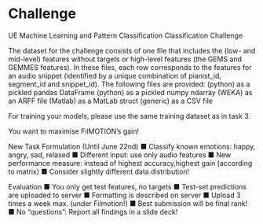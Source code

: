 # Challenge
UE Machine Learning and Pattern Classification Classification Challenge

The dataset for the challenge consists of one file that includes the (low- and mid-level) features without targets or high-level features (the GEMS and GEMMES features). In these files, each row corresponds to the features for an audio snippet (identified by a unique combination of pianist_id, segment_id and snippet_id). The following files are provided: (python) as a pickled pandas DataFrame (python) as a pickled numpy ndarray (WEKA) as an ARFF file (Matlab) as a MatLab struct (generic) as a CSV file

For training your models, please use the same training dataset as in task 3.

You want to maximise FilMOTION’s gain!

New Task Formulation (Until June 22nd)
■ Classify known emotions: happy, angry, sad, relaxed
■ Different input: use only audio features
■ New performance measure: instead of highest accuracy,highest gain (according to matrix)
■ Consider slightly different data distribution!

Evaluation
■ You only get test features, no targets
■ Test-set predictions are uploaded to server
■ Formatting is described on server
■ Upload 3 times a week max. (under Filmotion!)
■ Best submission will be final rank!
■ No “questions”: Report all findings in a slide deck!
